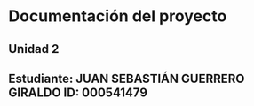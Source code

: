 # Documentación del proyecto
## Unidad 2

Estudiante:  JUAN SEBASTIÁN GUERRERO GIRALDO
ID:  000541479
---
